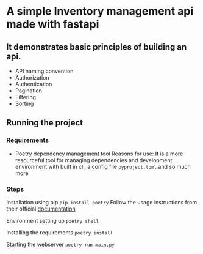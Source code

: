 # A simple Inventory management api made with fastapi

## It demonstrates basic principles of building an api.

- API naming convention
- Authorization
- Authentication
- Pagination
- Filtering
- Sorting

## Running the project

### Requirements

- Poetry dependency management tool
  Reasons for use: It is a more resourceful tool for managing dependencies and development environment with built in cli, a config file `pyproject.toml` and so much more

### Steps

Installation using pip
`pip install poetry`
Follow the usage instructions from their official [documentation](https://python-poetry.org/docs/)

Environment setting up
`poetry shell`

Installing the requirements
`poetry install`

Starting the webserver
`poetry run main.py`
